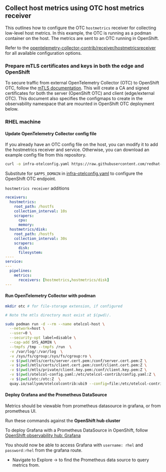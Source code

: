 ## Collect host metrics using OTC host metrics receiver 

This outlines how to configure the OTC `hostmetrics` receiver for collecting low-level host metrics.
In this example, the OTC is running as a podman container on the host. The metrics are sent to an OTC running
in OpenShift.

Refer to the [opentelemetry-collector-contrib/receiver/hostmetricsreceiver](https://github.com/open-telemetry/opentelemetry-collector-contrib/blob/main/receiver/hostmetricsreceiver/README.md) for all available configuration options.

### Prepare mTLS certificates and keys in both the edge and OpenShift

To secure traffic from external OpenTelemetry Collector (OTC) to OpenShift OTC,
follow the [mTLS documentation](../../observability-hub/mtls/mTLS-otel-collectors.md). This will create a CA and
signed certificates for both the server (OpenShift OTC) and client (edge/external OTC).
This document also specifies the configmaps to create in the observability namespace that are 
mounted in OpenShift OTC deployment below. 

### RHEL machine

#### Update OpenTelemetry Collector config file

If you already have an OTC config file on the host, you can modify it to add the hostmetrics receiver and
service. Otherwise, you can download an example config file from this repository.

```bash
curl -o infra-otelconfig.yaml https://raw.githubusercontent.com/redhat-et/edge-ocp-observability/edge/otel-collector-host-metrics/infra-otelconfig.yaml
```

Substitute for `$APPS_DOMAIN` in [infra-otelconfig.yaml](./otelcol-config.yaml) to configure the OpenShift OTC endpoint.

`hostmetrics receiver` additions

```yaml
receivers:
  hostmetrics:
    root_path: /hostfs
    collection_interval: 10s
    scrapers:
      cpu:
      memory:
  hostmetrics/disk:
    root_path: /hostfs
    collection_interval: 30s
    scrapers:
      disk:
      filesystem:
----
service:
---
  pipelines:
    metrics:
      receivers: [hostmetrics,hostmetrics/disk]
---
```

#### Run OpenTelemetry Collector with podman

```bash
mkdir otc # for file-storage extension, if configured

# Note the mtls directory must exist at $(pwd)/.

sudo podman run -d --rm --name otelcol-host \
  --network=host \
  --user=0 \
  --security-opt label=disable \
  --cap-add SYS_ADMIN \
  --tmpfs /tmp --tmpfs /run  \
  -v /var/log/:/var/log  \
  -v /sys/fs/cgroup:/sys/fs/cgroup:ro \
  -v $(pwd)/mtls/certs/server.cert.pem:/conf/server.cert.pem:Z \
  -v $(pwd)/mtls/certs/client.cert.pem:/conf/client.cert.pem:Z \
  -v $(pwd)/mtls/private/client.key.pem:/conf/client.key.pem:Z \
  -v $(pwd)/otelcol-config.yaml:/etc/otelcol-contrib/config.yaml:Z \
  -v $(pwd)/otc:/otc:Z  \
  quay.io/sallyom/otelcolcontrib:ubi9 --config=file:/etc/otelcol-contrib/config.yaml
```

#### Deploy Grafana and the Prometheus DataSource

Metrics should be viewable from prometheus datasource in grafana, or from prometheus UI. 

Run these commands against the **OpenShift hub cluster**

To deploy Grafana with a Prometheus DataSource in OpenShift, follow [OpenShift observability hub: Grafana](../../observability-hub/grafana/README.md)

You should now be able to access Grafana with `username: rhel` and `password:rhel` from the grafana route.

* Navigate to Explore -> to find the Prometheus data source to query metrics from.
